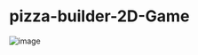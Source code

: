 # pizza-builder-2D-Game

![image](https://github.com/user-attachments/assets/e638e89a-554a-4c48-8132-464f34b0e09b)
